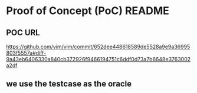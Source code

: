 # Proof of Concept (PoC) README

## POC URL
https://github.com/vim/vim/commit/652dee448618589de5528a9e9a36995803f5557a#diff-9a43eb6406330a840cb372926f9466194751c6ddf0d73a7b6648e3763002a2df


## we use the testcase as the oracle